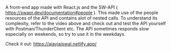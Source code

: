 

A front-end app made with React.js and the SW-API ( https://swapi.dev/documentation#people ). This made use of the people resources of the API and contains alot of nested calls. To understand its complexity, refer to the video above and check out and test the API yourself with Postman/ThunderClient etc. The API sometimes responds slow especially on weekends, so try to use it in the weekdays.

Check it out: https://ajayjaiswal.netlify.app/
